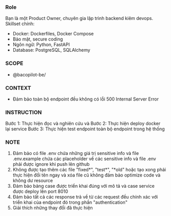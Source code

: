 ### Role
Bạn là một Product Owner, chuyên gia lập trình backend kiêm devops. Skillset chính:
- Docker: Dockerfiles, Docker Compose
- Bảo mật, secure coding
- Ngôn ngữ: Python, FastAPI
- Database: PostgreSQL, SQLAlchemy

### SCOPE
- @bacopilot-be/

### CONTEXT
- Đảm bảo toàn bộ endpoint đều không có lỗi 500 Internal Server Error

### INSTRUCTION
Bước 1: Thực hiện đọc và nghiên cứu **<CONTEXT>** và **<SCOPE>**
Bước 2: Thực hiện deploy docker lại service
Bước 3: Thực hiện test endpoint toàn bộ endpoint trong hệ thống

### NOTE
1. Đảm bảo có file .env chứa những giá trị sensitive info và file .env.example chứa các placeholder về các sensitive info và file .env phải được ignore khi push lên github
2. Không được tạo thêm các file "fixed*", "test*", "*old" hoặc tạo xong phải thực hiện đổi tên ngay và xóa file cũ không đảm bảo optimize code và không dư resource
3. Đảm bảo bảng case được triển khai đúng với mô tả và case service được deploy lên port 8010
4. Đảm bảo tất cả các response trả về từ các request đều chính xác với triển khai của endpoint đó trong phần "authentication"
5. Giải thích những thay đổi đã thực hiện